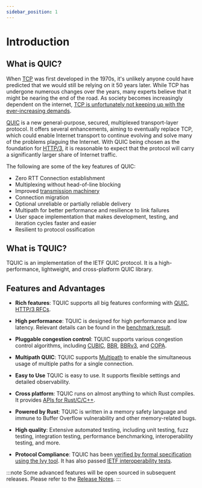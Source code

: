 ```yaml
---
sidebar_position: 1
---
```



# Introduction

## What is QUIC?

When [TCP](https://en.wikipedia.org/wiki/Transmission_Control_Protocol#Historical_origin) was first developed in the 1970s, it's unlikely anyone could have predicted that we would still be relying on it 50 years later. While TCP has undergone numerous changes over the years, many experts believe that it might be nearing the end of the road. As society becomes increasingly dependent on the internet, [TCP is unfortunately not keeping up with the ever-increasing demands](https://dl.acm.org/doi/10.1145/3098822.3098842).

[QUIC](https://datatracker.ietf.org/doc/html/rfc9000) is a new general-purpose, secured, multiplexed transport-layer protocol. It offers several enhancements, aiming to eventually replace TCP, which could enable Internet transport to continue evolving and solve many of the problems plaguing the Internet. With QUIC being chosen as the foundation for [HTTP/3](https://datatracker.ietf.org/doc/html/rfc9114), it is reasonable to expect that the protocol will carry a significantly larger share of Internet traffic.

The following are some of the key features of QUIC:
- Zero RTT Connection establishment
- Multiplexing without head-of-line blocking
- Improved [transmission machinery](https://datatracker.ietf.org/doc/html/rfc9002#section-4)
- Connection migration
- Optional unreliable or partially reliable delivery
- Multipath for better performance and resilience to link failures
- User space implementation that makes development, testing, and iteration cycles faster and easier
- Resilient to protocol ossification


## What is TQUIC?

TQUIC is an implementation of the IETF QUIC protocol. It is a high-performance, lightweight, and cross-platform QUIC library.


## Features and Advantages

* **Rich features**:
TQUIC supports all big features conforming with [QUIC, HTTP/3 RFCs](https://quicwg.org/).

* **High performance**:
TQUIC is designed for high performance and low latency. Relevant details can be found in the [benchmark result](further_readings/benchmark/).

* **Pluggable congestion control**:
TQUIC supports various congestion control algorithms, including [CUBIC](https://datatracker.ietf.org/doc/html/rfc8312), [BBR](https://dl.acm.org/doi/pdf/10.1145/3009824), [BBRv3](https://datatracker.ietf.org/meeting/117/materials/slides-117-ccwg-bbrv3-algorithm-bug-fixes-and-public-internet-deployment-00), and [COPA](https://www.usenix.org/conference/nsdi18/presentation/arun).

* **Multipath QUIC**:
TQUIC supports [Multipath](https://datatracker.ietf.org/doc/html/draft-ietf-quic-multipath) to enable the simultaneous usage of multiple paths for a single connection.

* **Easy to Use**
TQUIC is easy to use. It supports flexible settings and detailed observability.

* **Cross platform**:
TQUIC runs on almost anything to which Rust compiles. It provides [APIs for Rust/C/C++](category/api-reference/).

* **Powered by Rust**:
TQUIC is written in a memory safety language and immune to Buffer Overflow vulnerability and other memory-related bugs.

* **High quality**:
Extensive automated testing, including unit testing, fuzz testing, integration testing, performance benchmarking, interoperability testing, and more.

* **Protocol Compliance**:
TQUIC has been [verified by formal specification using the Ivy tool](further_readings/conformance/). It has also passed [IETF interoperability tests](https://github.com/marten-seemann/quic-interop-runner).


:::note
Some advanced features will be open sourced in subsequent releases. Please refer to the [Release Notes](https://github.com/tencent/tquic/releases).
:::
